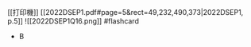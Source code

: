 [[打印機]]
[[2022DSEP1.pdf#page=5&rect=49,232,490,373|2022DSEP1, p.5]]
![[2022DSEP1Q16.png]] #flashcard 
- B
<!--ID: 1730701092438-->


